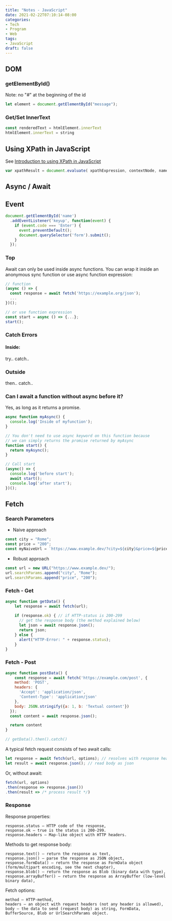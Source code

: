 ```yaml
---
title: "Notes - JavaScript"
date: 2021-02-22T07:10:14-08:00
categories:
- Tech
- Program
- Web
tags:
- JavaScript
draft: false
---
```


## DOM
### getElementById()
Note: no "#" at the beginning of the id
```javascript
let element = document.getElementById("message");
```

### Get/Set InnerText
```javascript
const renderedText = htmlElement.innerText
htmlElement.innerText = string
```

## Using XPath in JavaScript
See [Introduction to using XPath in JavaScript](https://developer.mozilla.org/en-US/docs/Web/XPath/Introduction_to_using_XPath_in_JavaScript)
```javascript
var xpathResult = document.evaluate( xpathExpression, contextNode, namespaceResolver, resultType, result );
```

## Async / Await

## Event
```javascript
document.getElementById('name')
  .addEventListener('keyup', function(event) {
    if (event.code === 'Enter') {
      event.preventDefault();
      document.querySelector('form').submit();
    }
  });
```

### Top
Await can only be used inside async functions. 
You can wrap it inside an anonymous sync function or use async function expression:
```javascript
// function
(async () => {
  const response = await fetch('https://example.org/json');
  ...
})();

// or use function expression
const start = async () => {...};
start();
```

### Catch Errors
#### Inside:
try.. catch..

### Outside
then.. catch..

### Can I await a function without async before it?
Yes, as long as it returns a promise.
```javascript
async function myAsync() {
  console.log('Inside of myfunction');
}

// You don't need to use async keyword on this function because
// we can simply returns the promise returned by myAsync
function start() {
  return myAsync();
}

// Call start
(async() => {
  console.log('before start');
  await start();
  console.log('after start');
})();
```

## Fetch

### Search Parameters
* Naive approach
```javascript
const city = "Rome";
const price = "200";
const myNaiveUrl = `https://www.example.dev/?city=${city}&price=${price}`;
```
* Robust approach
```javascript
const url = new URL("https://www.example.dev/");
url.searchParams.append("city", "Rome");
url.searchParams.append("price", "200");
```

### Fetch - Get
```javascript
async function getData() {
    let response = await fetch(url);
    
    if (response.ok) { // if HTTP-status is 200-299
      // get the response body (the method explained below)
      let json = await response.json();
      return json;
    } else {
      alert("HTTP-Error: " + response.status);
    }
}
```

### Fetch - Post
```javascript
async function postData() {
    const response = await fetch('https://example.com/post', {
    method: 'POST',
    headers: {
      'Accept': 'application/json',
      'Content-Type': 'application/json'
    },
    body: JSON.stringify({a: 1, b: 'Textual content'})
  });
  const content = await response.json();

  return content
}

// getData().then().catch()
```

A typical fetch request consists of two await calls:
```javascript
let response = await fetch(url, options); // resolves with response headers
let result = await response.json(); // read body as json
```

Or, without await:
```javascript
fetch(url, options)
.then(response => response.json())
.then(result => /* process result */)
```

### Response
Response properties:

    response.status – HTTP code of the response,
    response.ok – true is the status is 200-299.
    response.headers – Map-like object with HTTP headers.

Methods to get response body:

    response.text() – return the response as text,
    response.json() – parse the response as JSON object,
    response.formData() – return the response as FormData object (form/multipart encoding, see the next chapter),
    response.blob() – return the response as Blob (binary data with type),
    response.arrayBuffer() – return the response as ArrayBuffer (low-level binary data),

Fetch options:

    method – HTTP-method,
    headers – an object with request headers (not any header is allowed),
    body – the data to send (request body) as string, FormData, BufferSource, Blob or UrlSearchParams object.
